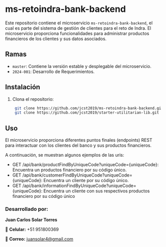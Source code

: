 
# ms-retoindra-bank-backend

Este repositorio contiene el microservicio `ms-retoindra-bank-backend`, el cual es parte del sistema de gestión de clientes para el reto de Indra. El microservicio proporciona funcionalidades para administrar productos financieros de los clientes y sus datos asociados.

## Ramas

- `master`: Contiene la versión estable y desplegable del microservicio.
- `2024-001`: Desarrollo de Requerimientos.

## Instalación

1. Clona el repositorio:

   ```bash
    git clone https://github.com/jcst2019/ms-retoindra-bank-backend.git
    git clone https://github.com/jcst2019/starter-utilitarian-lib.git (Libreria)
## Uso
El microservicio proporciona diferentes puntos finales (endpoints) REST para interactuar con los clientes del banco y sus productos financieros.

A continuación, se muestran algunos ejemplos de las uris:

- GET /api/bank/productFindByUniqueCode?uniqueCode={uniqueCode}: Encuentra un productos financiero por su código único.
- GET /api/bank/customerFindByUniqueCode?uniqueCode={uniqueCode}: Encuentra un cliente por su código único.
- GET /api/bank/informationFindByUniqueCode?uniqueCode={uniqueCode}: Encuentra un cliente con sus respectivos productos financiero por su código único

### Desarrollado por:

**Juan Carlos Solar Torres**

📱 **Celular:** +51 951800369

📧 **Correo:** juansolar4@gmail.com

